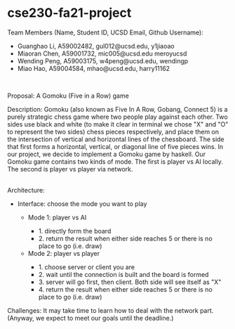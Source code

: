 # cse230-fa21-project

Team Members (Name, Student ID, UCSD Email, Github Username):  
<ul>
  <li>Guanghao Li, A59002482, gul012@ucsd.edu, y1jiaoao</li>
  <li>Miaoran Chen, A59001732, mic005@ucsd.edu meroyucsd</li>
  <li>Wending Peng, A59003175, w4peng@ucsd.edu, wendingp</li>
  <li>Miao Hao, A59004584, mhao@ucsd.edu, harry11162</li>
</ul>

<br/>

Proposal: A Gomoku (Five in a Row) game  


Description: Gomoku (also known as Five In A Row, Gobang, Connect 5) is a purely strategic chess game where two people play against each other. Two sides use black and white (to make it clear in terminal we chose "X" and "O" to represent the two sides) chess pieces respectively, and place them on the intersection of vertical and horizontal lines of the chessboard. The side that first forms a horizontal, vertical, or diagonal line of five pieces wins. In our project, we decide to implement a Gomoku game by haskell. Our Gomoku game contains two kinds of mode. The first is player vs AI locally. The second is player vs player via network.

<br/>
Architecture: 
<ul>
  <li>Interface: choose the mode you want to play</li>
  <ul>
    <li>Mode 1: player vs AI</li>
    <ul>
      <li>1. directly form the board</li>
      <li>2. return the result when either side reaches 5 or there is no place to go (i.e. draw)</li>
    </ul>
    <li>Mode 2: player vs player</li>
    <ul>
      <li>1. choose server or client you are</li>
      <li>2. wait until the connection is built and the board is formed</li>
      <li>3. server will go first, then client. Both side will see itself as "X"</li>
      <li>4. return the result when either side reaches 5 or there is no place to go (i.e. draw)</li>
    </ul>
  </ul>
</ul>

Challenges: It may take time to learn how to deal with the network part.  
(Anyway, we expect to meet our goals until the deadline.)
